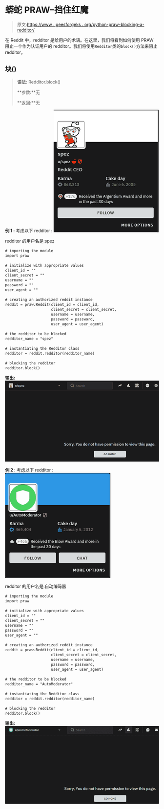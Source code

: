 # 蟒蛇 PRAW–挡住红魔

> 原文:[https://www . geesforgeks . org/python-praw-blocking-a-redditor/](https://www.geeksforgeeks.org/python-praw-blocking-a-redditor/)

在 Reddit 中，redditor 是给用户的术语。在这里，我们将看到如何使用 PRAW 阻止一个作为认证用户的 redditor。我们将使用`Redditor`类的`block()`方法来阻止 redditor。

## 块()

> **语法:** Redditor.block()
> 
> **参数:**无
> 
> **返回:**无

**例 1 :** 考虑以下 redditor :
![](img/60e5b09bcc9c0497565b34e02bcac732.png)

redditor 的用户名是:spez

```
# importing the module
import praw

# initialize with appropriate values
client_id = ""
client_secret = ""
username = ""
password = ""
user_agent = ""

# creating an authorized reddit instance
reddit = praw.Reddit(client_id = client_id, 
                     client_secret = client_secret, 
                     username = username, 
                     password = password,
                     user_agent = user_agent) 

# the redditor to be blocked
redditor_name = "spez"

# instantiating the Redditor class
redditor = reddit.redditor(redditor_name)

# blocking the redditor
redditor.block()
```

**输出:**
![](img/20ec190f11f16064b287ed9ea2e14c70.png)

**例 2 :** 考虑以下 redditor :
![](img/c80c93faa6b2e754176bf9034d2fa3e5.png)

redditor 的用户名是:自动编码器

```
# importing the module
import praw

# initialize with appropriate values
client_id = ""
client_secret = ""
username = ""
password = ""
user_agent = ""

# creating an authorized reddit instance
reddit = praw.Reddit(client_id = client_id, 
                     client_secret = client_secret, 
                     username = username, 
                     password = password,
                     user_agent = user_agent) 

# the redditor to be blocked
redditor_name = "AutoModerator"

# instantiating the Redditor class
redditor = reddit.redditor(redditor_name)

# blocking the redditor
redditor.block()
```

**输出:**
![](img/255143dd7d279e3f3c3cea9e57b1c4e8.png)